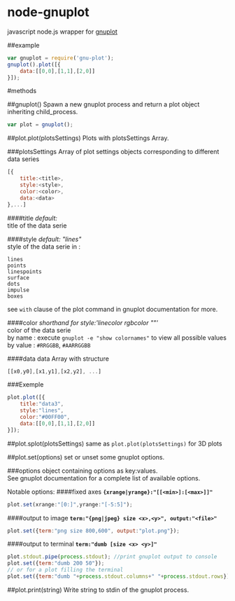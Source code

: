 node-gnuplot
============
javascript node.js wrapper for [gnuplot](http://www.gnuplot.info/)

##example
``` js
var gnuplot = require('gnu-plot');
gnuplot().plot([{
    data:[[0,0],[1,1],[2,0]]
}]);
```


#methods

##gnuplot()
Spawn a new gnuplot process and return a plot object inheriting child_process.  
``` js
var plot = gnuplot();
```

##plot.plot(plotsSettings)
Plots with plotsSettings Array.  

###plotsSettings
Array of plot settings objects corresponding to different data series  
``` js
[{
    title:<title>,
    style:<style>,
    color:<color>,
    data:<data>
},...]
```

####title
*default: <index of setting object in plotsSettings array>*  
title of the data serie  

####style
*default: "lines"*  
style of the data serie in :  
```
lines
points
linespoints
surface
dots
impulse
boxes
```
see `with` clause of the plot command in gnuplot documentation for more.  

####color
*shorthand for style:'linecolor rgbcolor "<color>"'*  
color of the data serie  
by name : execute `gnuplot -e "show colornames"` to view all possible values  
by value : `#RRGGBB`, `#AARRGGBB`  

####data
data Array with structure  
``` js
[[x0,y0],[x1,y1],[x2,y2], ...]
```

###Exemple
``` js
plot.plot([{
    title:"data3",
    style:"lines",
    color:"#00FF00",
    data:[[0,0],[1,1],[2,0]]
}]);
```

##plot.splot(plotsSettings)
same as `plot.plot(plotsSettings)` for 3D plots  



##plot.set(options)
set or unset some gnuplot options.  

###options
object containing options as key:values.  
See gnuplot documentation for a complete list of available options.  

Notable options:
####fixed axes
**`{xrange|yrange}:"[[<min>]:[<max>]]"`**  
``` js
plot.set(xrange:"[0:]",yrange:"[-5:5]");
```

####output to image
**`term:"{png|jpeg} size <x>,<y>", output:"<file>"`**  
``` js
plot.set({term:"png size 800,600", output:"plot.png"});
```

####output to terminal
**`term:"dumb [size <x> <y>]"`**  
``` js
plot.stdout.pipe(process.stdout); //print gnuplot output to console
plot.set({term:"dumb 200 50"});
// or for a plot filling the terminal
plot.set({term:"dumb "+process.stdout.columns+" "+process.stdout.rows}); 
```


##plot.print(string)
Write string to stdin of the gnuplot process.  


